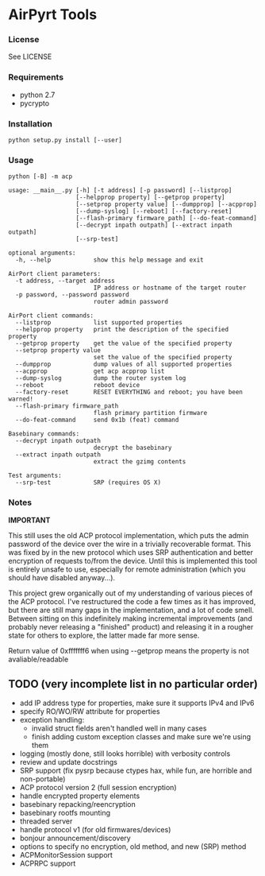 # AirPyrt Tools

### License

See LICENSE


### Requirements

- python 2.7
- pycrypto


### Installation

`python setup.py install [--user]`


### Usage

`python [-B] -m acp`

    usage: __main__.py [-h] [-t address] [-p password] [--listprop]
                       [--helpprop property] [--getprop property]
                       [--setprop property value] [--dumpprop] [--acpprop]
                       [--dump-syslog] [--reboot] [--factory-reset]
                       [--flash-primary firmware_path] [--do-feat-command]
                       [--decrypt inpath outpath] [--extract inpath outpath]
                       [--srp-test]

    optional arguments:
      -h, --help            show this help message and exit

    AirPort client parameters:
      -t address, --target address
                            IP address or hostname of the target router
      -p password, --password password
                            router admin password

    AirPort client commands:
      --listprop            list supported properties
      --helpprop property   print the description of the specified property
      --getprop property    get the value of the specified property
      --setprop property value
                            set the value of the specified property
      --dumpprop            dump values of all supported properties
      --acpprop             get acp acpprop list
      --dump-syslog         dump the router system log
      --reboot              reboot device
      --factory-reset       RESET EVERYTHING and reboot; you have been warned!
      --flash-primary firmware_path
                            flash primary partition firmware
      --do-feat-command     send 0x1b (feat) command

    Basebinary commands:
      --decrypt inpath outpath
                            decrypt the basebinary
      --extract inpath outpath
                            extract the gzimg contents

    Test arguments:
      --srp-test            SRP (requires OS X)


### Notes

**IMPORTANT**

This still uses the old ACP protocol implementation, which puts the admin password
of the device over the wire in a trivially recoverable format. This was fixed by 
in the new protocol which uses SRP authentication and better encryption of requests
to/from the device. Until this is implemented this tool is entirely unsafe to use,
especially for remote administration (which you should have disabled anyway...).

This project grew organically out of my understanding of various pieces of the ACP 
protocol. I've restructured the code a few times as it has improved, but there are 
still many gaps in the implementation, and a lot of code smell. Between sitting on
this indefinitely making incremental improvements (and probably never releasing a 
"finished" product) and releasing it in a rougher state for others to explore, the
latter made far more sense.

Return value of 0xfffffff6 when using --getprop means the property is not avaliable/readable


## TODO (very incomplete list in no particular order)

- add IP address type for properties, make sure it supports IPv4 and IPv6
- specify RO/WO/RW attribute for properties
- exception handling:
  - invalid struct fields aren't handled well in many cases
  - finish adding custom exception classes and make sure we're using them
- logging (mostly done, still looks horrible) with verbosity controls
- review and update docstrings
- SRP support (fix pysrp because ctypes hax, while fun, are horrible and non-portable)
- ACP protocol version 2 (full session encryption)
- handle encrypted property elements
- basebinary repacking/reencryption
- basebinary rootfs mounting
- threaded server
- handle protocol v1 (for old firmwares/devices)
- bonjour announcement/discovery
- options to specify no encryption, old method, and new (SRP) method
- ACPMonitorSession support
- ACPRPC support
